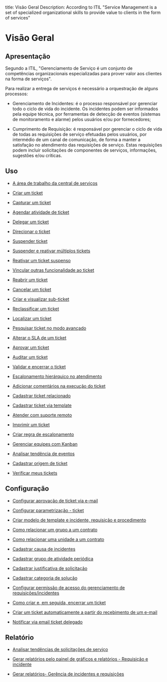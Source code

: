 title: Visão Geral
Description: According to ITIL "Service Management is a set of specialized organizational skills to provide value to clients in the form of services"
# Visão Geral

Apresentação
----------------

Segundo a ITIL, "Gerenciamento de Serviço é um conjunto de competências organizacionais especializadas para prover valor aos clientes na forma de serviços".

Para realizar a entrega de serviços é necessário a orquestração de alguns processos:

-   Gerenciamento de Incidentes: é o processo responsável por gerenciar todo o ciclo de vida do incidente. Os incidentes podem ser informados pela equipe técnica, por ferramentas de detecção de eventos (sistemas de monitoramento e alarme) pelos usuários e/ou por fornecedores;

-   Cumprimento de Requisição: é responsável por gerenciar o ciclo de vida de todas as requisições de serviço efetuadas pelos usuários, por intermédio de um canal de comunicação, de forma a manter a satisfação no atendimento das requisições de serviço. Estas requisições podem incluir solicitações de componentes de serviços, informações, sugestões e/ou críticas.

Uso
-------

- [A área de trabalho da central de serviços](/pt-br/citsmart-platform-9/processes/tickets/use/desktop-of-service-desk.html)

- [Criar um ticket](/pt-br/citsmart-platform-9/processes/tickets/use/create-ticket.html)

- [Capturar um ticket](/pt-br/citsmart-platform-9/processes/tickets/use/capture-ticket.html)

- [Agendar atividade de ticket](/pt-br/citsmart-platform-9/processes/tickets/use/schedule-ticket-activity.html)

- [Delegar um ticket](/pt-br/citsmart-platform-9/processes/tickets/use/delegate-ticket.html)

- [Direcionar o ticket](/pt-br/citsmart-platform-9/processes/tickets/use/direct-the-ticket.html)

- [Suspender ticket](/pt-br/citsmart-platform-9/processes/tickets/use/suspend-ticket.html)

- [Suspender e reativar múltiplos tickets](/pt-br/citsmart-platform-9/processes/tickets/use/suspend-and-reactivate-tickets.html)

- [Reativar um ticket suspenso](/pt-br/citsmart-platform-9/processes/tickets/use/reactivate-a-ticket-suspended.html)

- [Vincular outras funcionalidade ao ticket](/pt-br/citsmart-platform-9/processes/tickets/use/link-other-functionalities-to-the-ticket.html)

- [Reabrir um ticket](/pt-br/citsmart-platform-9/processes/tickets/use/reopen-ticket.html)

- [Cancelar um ticket](/pt-br/citsmart-platform-9/processes/tickets/use/cancel-ticket.html)

- [Criar e visualizar sub-ticket](/pt-br/citsmart-platform-9/processes/tickets/use/create-and-view-sub-request.html)

- [Reclassificar um ticket](/pt-br/citsmart-platform-9/processes/tickets/use/reclassify-ticket.html)

- [Localizar um ticket](/pt-br/citsmart-platform-9/processes/tickets/use/locate-a-ticket.html)

- [Pesquisar ticket no modo avançado](/pt-br/citsmart-platform-9/processes/tickets/use/search-ticket-in-the-advanced-mode.html)

- [Alterar o SLA de um ticket](/pt-br/citsmart-platform-9/processes/tickets/use/change-SLA-of-a-ticket.html)

- [Aprovar um ticket](/pt-br/citsmart-platform-9/processes/tickets/use/approve-a-ticket.html)

- [Auditar um ticket](/pt-br/citsmart-platform-9/processes/tickets/use/audit-a-ticket.html)

- [Validar e encerrar o ticket](/pt-br/citsmart-platform-9/processes/tickets/use/validate-ticket.html)

- [Escalonamento hierárquico no atendimento](/pt-br/citsmart-platform-9/processes/tickets/use/hierarchical-escalation-in-the-attendance.html)

- [Adicionar comentários na execução do ticket](/pt-br/citsmart-platform-9/processes/tickets/use/register-ticket-occurrences.html)

- [Cadastrar ticket relacionado](/pt-br/citsmart-platform-9/processes/tickets/use/register-ticket-related.html)

- [Cadastrar ticket via template](/pt-br/citsmart-platform-9/processes/tickets/use/register-ticket-via-template.html)

- [Atender com suporte remoto](/pt-br/citsmart-platform-9/processes/tickets/use/attend-with-remote-support.html)

- [Imprimir um ticket](/pt-br/citsmart-platform-9/processes/tickets/use/print-ticket.html)

- [Criar regra de escalonamento](/pt-br/citsmart-platform-9/processes/tickets/use/create-escalation-rule.html)

- [Gerenciar equipes com Kanban](/pt-br/citsmart-platform-9/processes/tickets/use/manage-a-ticket-with-Kanban.html)

- [Analisar tendência de eventos](/pt-br/citsmart-platform-9/processes/tickets/use/analyze-event-trends.html)

- [Cadastrar origem de ticket](/pt-br/citsmart-platform-9/processes/tickets/use/register-ticket-source.html)

- [Verificar meus tickets](/pt-br/citsmart-platform-9/processes/tickets/use/verify-my-tickets.html)

Configuração
-----------------

- [Configurar aprovação de ticket via e-mail](/pt-br/citsmart-platform-9/processes/tickets/configuration/approve-request-via-email.html)

- [Configurar parametrização - ticket](/pt-br/citsmart-platform-9/platform-administration/parameters-list/configure-parametrization-ticket.html)

- [Criar modelo de template e incidente, requisição e procedimento](/pt-br/citsmart-platform-9/processes/tickets/configuration/create-template-of-ticket.html)

- [Como relacionar um grupo a um contrato](/pt-br/citsmart-platform-9/processes/tickets/configuration/relate-group-to-contract.html)

- [Como relacionar uma unidade a um contrato](/pt-br/citsmart-platform-9/processes/tickets/configuration/relate-unit-to-contract.html)

- [Cadastrar causa de incidentes](/pt-br/citsmart-platform-9/processes/portfolio-and-catalog/configuration/register-cause-incidents.html)

- [Cadastrar grupo de atividade periódica](/pt-br/citsmart-platform-9/additional-features/automation-of-operation/configuration/periodic-activity-group.html)

- [Cadastrar justificativa de solicitação](/pt-br/citsmart-platform-9/processes/portfolio-and-catalog/configuration/register-request-justification.html)

- [Cadastrar categoria de solução](/pt-br/citsmart-platform-9/processes/portfolio-and-catalog/configuration/register-solution-category.html)
 
- [Configurar permissão de acesso do gerenciamento de requisições/incidentes](/pt-br/citsmart-platform-9/initial-settings/access-settings/profile/access-ticket-management.html)

- [Como criar e, em seguida, encerrar um ticket](/pt-br/citsmart-platform-9/processes/tickets/configuration/create-then-close-ticket.html)

- [Criar um ticket automaticamente a partir do recebimento de um e-mail](/pt-br/citsmart-platform-9/processes/tickets/configuration/create-ticket-receiving-email.html)

- [Notificar via email ticket delegado](/pt-br/citsmart-platform-9/processes/tickets/configuration/notification-delegated-email-ticket.html)

Relatório
----------

- [Analisar tendências de solicitações de serviço](/pt-br/citsmart-platform-9/processes/tickets/use/analyse-service-request-trends.html)

- [Gerar relatórios pelo painel de gráficos e relatórios - Requisição e incidente](/pt-br/citsmart-platform-9/processes/tickets/use/generate-report-through-the-panel-of-charts.html)

- [Gerar relatórios- Gerência de incidentes e requisições](/pt-br/citsmart-platform-9/processes/tickets/use/generate-reports-tickets.html)

<!-- !!! tip "About"

    <b>Product/Version:</b> CITSmart | 9.00 &nbsp;&nbsp;
    <b>Updated:</b>01/22/2021 – Anna Martins
